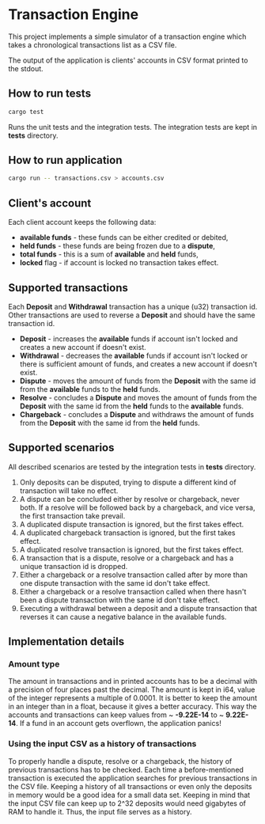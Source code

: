 # Transaction Engine

This project implements a simple simulator of a transaction engine which takes a chronological transactions list
as a CSV file.

The output of the application is clients' accounts in CSV format printed to the stdout.

## How to run tests

```bash
cargo test
```

Runs the unit tests and the integration tests. The integration tests are kept in **tests** directory.

## How to run application

```bash
cargo run -- transactions.csv > accounts.csv
```

## Client's account

Each client account keeps the following data:

- **available funds** - these funds can be either credited or debited,
- **held funds** - these funds are being frozen due to a **dispute**,
- **total funds** - this is a sum of **available** and **held** funds,
- **locked** flag - if account is locked no transaction takes effect.

## Supported transactions

Each **Deposit** and **Withdrawal** transaction has a unique (u32) transaction id.
Other transactions are used to reverse a **Deposit** and should have the same transaction id.

- **Deposit** - increases the **available** funds if account isn't locked and creates a new account if doesn't exist.
- **Withdrawal** - decreases the **available** funds if account isn't locked or there is sufficient amount of funds, 
                   and creates a new account if doesn't exist.
- **Dispute** - moves the amount of funds from the **Deposit** with the same id from the **available** funds
                to the **held** funds.
- **Resolve** - concludes a **Dispute** and moves the amount of funds from the **Deposit** with the same id
                from the **held** funds to the **available** funds.
- **Chargeback** - concludes a **Dispute** and withdraws the amount of funds from the **Deposit** with the same id
                   from the **held** funds.

## Supported scenarios

All described scenarios are tested by the integration tests in **tests** directory.

1. Only deposits can be disputed, trying to dispute a different kind of transaction will take no effect.
2. A dispute can be concluded either by resolve or chargeback, never both.
   If a resolve will be followed back by a chargeback, and vice versa, the first transaction take prevail.
3. A duplicated dispute transaction is ignored, but the first takes effect.
4. A duplicated chargeback transaction is ignored, but the first takes effect.
5. A duplicated resolve transaction is ignored, but the first takes effect.
6. A transaction that is a dispute, resolve or a chargeback and has a unique transaction id is dropped.
7. Either a chargeback or a resolve transaction called after by more than one dispute transaction with the same id
   don't take effect.
8. Either a chargeback or a resolve transaction called when there hasn't been a dispute transaction with the same id
   don't take effect.
9. Executing a withdrawal between a deposit and a dispute transaction that reverses it
   can cause a negative balance in the available funds.

## Implementation details

### Amount type

The amount in transactions and in printed accounts has to be a decimal with a precision of four places past the decimal.
The amount is kept in i64, value of the integer represents a multiple of 0.0001. It is better to keep the amount in an
integer than in a float, because it gives a better accuracy. This way the accounts and transactions can keep values from
~ **-9.22E-14** to ~ **9.22E-14**. If a fund in an account gets overflown, the application panics!

### Using the input CSV as a history of transactions

To properly handle a dispute, resolve or a chargeback, the history of previous transactions has to be checked. Each time
a before-mentioned transaction is executed the application searches for previous transactions in the CSV file.
Keeping a history of all transactions or even only the deposits in memory would be a good idea for a small data set.
Keeping in mind that the input CSV file can keep up to 2^32 deposits would need gigabytes of RAM to handle it. Thus,
the input file serves as a history.